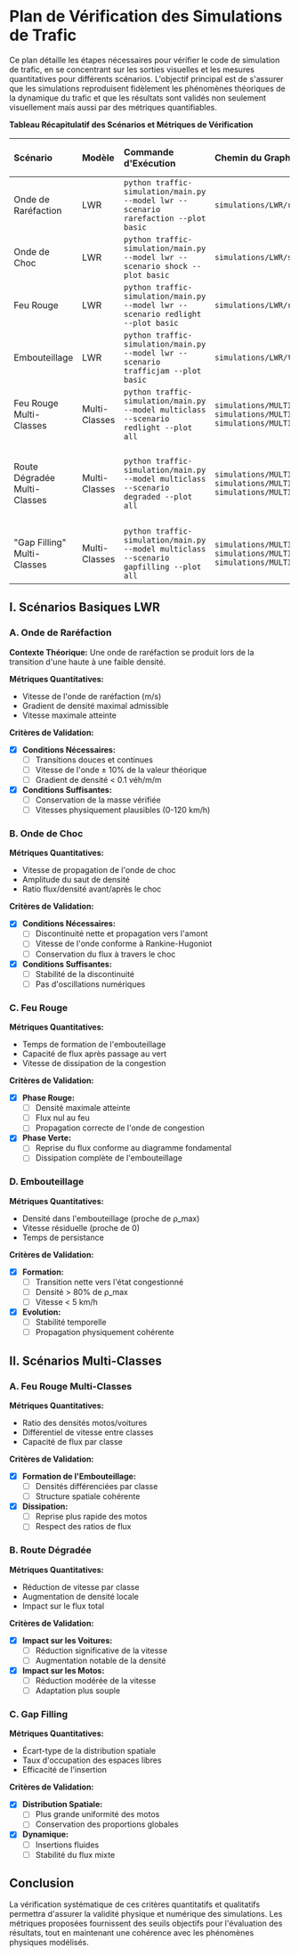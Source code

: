 # Plan de Vérification des Simulations de Trafic

Ce plan détaille les étapes nécessaires pour vérifier le code de simulation de trafic, en se concentrant sur les sorties visuelles et les mesures quantitatives pour différents scénarios. L'objectif principal est de s'assurer que les simulations reproduisent fidèlement les phénomènes théoriques de la dynamique du trafic et que les résultats sont validés non seulement visuellement mais aussi par des métriques quantifiables.

**Tableau Récapitulatif des Scénarios et Métriques de Vérification**

| Scénario                     | Modèle      | Commande d'Exécution                                     | Chemin du Graphique                                                                 | Métriques Quantitatives Clés                                                                 |
| :--------------------------- | :---------- | :------------------------------------------------------- | :---------------------------------------------------------------------------------- | :--------------------------------------------------------------------------------------------- |
| Onde de Raréfaction          | LWR         | `python traffic-simulation/main.py --model lwr --scenario rarefaction --plot basic` | `simulations/LWR/rarefaction/rarefactionwave_combined.png`                                  | Vitesse de l'onde de raréfaction                                                              |
| Onde de Choc               | LWR         | `python traffic-simulation/main.py --model lwr --scenario shock --plot basic`     | `simulations/LWR/shock/shockwave_combined.png`                                      | Vitesse de l'onde de choc                                                                   |
| Feu Rouge                    | LWR         | `python traffic-simulation/main.py --model lwr --scenario redlight --plot basic`  | `simulations/LWR/redlight/redlight_(light_turns_green_at_t=0.05h)_combined.png`            | Capacité de flux maximal après le feu vert                                                     |
| Embouteillage                | LWR         | `python traffic-simulation/main.py --model lwr --scenario trafficjam --plot basic`  | `simulations/LWR/trafficjam/trafficjam_combined.png`                                    | Plage de densité et de vitesse dans l'embouteillage                                             |
| Feu Rouge Multi-Classes      | Multi-Classes | `python traffic-simulation/main.py --model multiclass --scenario redlight --plot all` | `simulations/MULTICLASS/redlight/redlight_combined.png` <br> `simulations/MULTICLASS/redlight/redlight_-_class_0_density.png` <br> `simulations/MULTICLASS/redlight/redlight_-_class_1_density.png` | Comparaison des flux et densités par classe                                                     |
| Route Dégradée Multi-Classes | Multi-Classes | `python traffic-simulation/main.py --model multiclass --scenario degraded --plot all` | `simulations/MULTICLASS/degraded/degradedroad_combined.png` <br> `simulations/MULTICLASS/degraded/degradedroad_-_class_0_density.png` <br> `simulations/MULTICLASS/degraded/degradedroad_-_class_1_density.png` | Réduction de vitesse et augmentation de densité dans la zone dégradée par classe                 |
| "Gap Filling" Multi-Classes  | Multi-Classes | `python traffic-simulation/main.py --model multiclass --scenario gapfilling --plot all` | `simulations/MULTICLASS/gapfilling/gapfilling_combined.png` <br> `simulations/MULTICLASS/gapfilling/gapfilling_-_class_0_density.png` <br> `simulations/MULTICLASS/gapfilling/gapfilling_-_class_1_density.png` | Uniformité de la distribution spatiale des motos vs. voitures                                    |

## I. Scénarios Basiques LWR

### A. Onde de Raréfaction

**Contexte Théorique:** Une onde de raréfaction se produit lors de la transition d'une haute à une faible densité.

**Métriques Quantitatives:**
- Vitesse de l'onde de raréfaction (m/s)
- Gradient de densité maximal admissible
- Vitesse maximale atteinte

**Critères de Validation:**
- [x] **Conditions Nécessaires:**
    - [ ] Transitions douces et continues
    - [ ] Vitesse de l'onde ± 10% de la valeur théorique
    - [ ] Gradient de densité < 0.1 véh/m/m
- [x] **Conditions Suffisantes:**
    - [ ] Conservation de la masse vérifiée
    - [ ] Vitesses physiquement plausibles (0-120 km/h)

### B. Onde de Choc

**Métriques Quantitatives:**
- Vitesse de propagation de l'onde de choc
- Amplitude du saut de densité
- Ratio flux/densité avant/après le choc

**Critères de Validation:**
- [x] **Conditions Nécessaires:**
    - [ ] Discontinuité nette et propagation vers l'amont
    - [ ] Vitesse de l'onde conforme à Rankine-Hugoniot
    - [ ] Conservation du flux à travers le choc
- [x] **Conditions Suffisantes:**
    - [ ] Stabilité de la discontinuité
    - [ ] Pas d'oscillations numériques

### C. Feu Rouge

**Métriques Quantitatives:**
- Temps de formation de l'embouteillage
- Capacité de flux après passage au vert
- Vitesse de dissipation de la congestion

**Critères de Validation:**
- [x] **Phase Rouge:**
    - [ ] Densité maximale atteinte
    - [ ] Flux nul au feu
    - [ ] Propagation correcte de l'onde de congestion
- [x] **Phase Verte:**
    - [ ] Reprise du flux conforme au diagramme fondamental
    - [ ] Dissipation complète de l'embouteillage

### D. Embouteillage

**Métriques Quantitatives:**
- Densité dans l'embouteillage (proche de ρ_max)
- Vitesse résiduelle (proche de 0)
- Temps de persistance

**Critères de Validation:**
- [x] **Formation:**
    - [ ] Transition nette vers l'état congestionné
    - [ ] Densité > 80% de ρ_max
    - [ ] Vitesse < 5 km/h
- [x] **Evolution:**
    - [ ] Stabilité temporelle
    - [ ] Propagation physiquement cohérente

## II. Scénarios Multi-Classes

### A. Feu Rouge Multi-Classes

**Métriques Quantitatives:**
- Ratio des densités motos/voitures
- Différentiel de vitesse entre classes
- Capacité de flux par classe

**Critères de Validation:**
- [x] **Formation de l'Embouteillage:**
    - [ ] Densités différenciées par classe
    - [ ] Structure spatiale cohérente
- [x] **Dissipation:**
    - [ ] Reprise plus rapide des motos
    - [ ] Respect des ratios de flux

### B. Route Dégradée

**Métriques Quantitatives:**
- Réduction de vitesse par classe
- Augmentation de densité locale
- Impact sur le flux total

**Critères de Validation:**
- [x] **Impact sur les Voitures:**
    - [ ] Réduction significative de la vitesse
    - [ ] Augmentation notable de la densité
- [x] **Impact sur les Motos:**
    - [ ] Réduction modérée de la vitesse
    - [ ] Adaptation plus souple

### C. Gap Filling

**Métriques Quantitatives:**
- Écart-type de la distribution spatiale
- Taux d'occupation des espaces libres
- Efficacité de l'insertion

**Critères de Validation:**
- [x] **Distribution Spatiale:**
    - [ ] Plus grande uniformité des motos
    - [ ] Conservation des proportions globales
- [x] **Dynamique:**
    - [ ] Insertions fluides
    - [ ] Stabilité du flux mixte

## Conclusion

La vérification systématique de ces critères quantitatifs et qualitatifs permettra d'assurer la validité physique et numérique des simulations. Les métriques proposées fournissent des seuils objectifs pour l'évaluation des résultats, tout en maintenant une cohérence avec les phénomènes physiques modélisés.